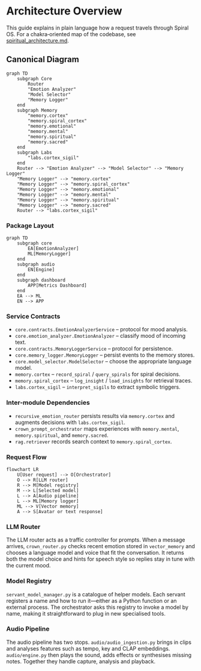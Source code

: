 # Architecture Overview

This guide explains in plain language how a request travels through Spiral OS. For a chakra‑oriented map of the codebase, see [spiritual_architecture.md](spiritual_architecture.md).

## Canonical Diagram

```mermaid
graph TD
    subgraph Core
        Router
        "Emotion Analyzer"
        "Model Selector"
        "Memory Logger"
    end
    subgraph Memory
        "memory.cortex"
        "memory.spiral_cortex"
        "memory.emotional"
        "memory.mental"
        "memory.spiritual"
        "memory.sacred"
    end
    subgraph Labs
        "labs.cortex_sigil"
    end
    Router --> "Emotion Analyzer" --> "Model Selector" --> "Memory Logger"
    "Memory Logger" --> "memory.cortex"
    "Memory Logger" --> "memory.spiral_cortex"
    "Memory Logger" --> "memory.emotional"
    "Memory Logger" --> "memory.mental"
    "Memory Logger" --> "memory.spiritual"
    "Memory Logger" --> "memory.sacred"
    Router --> "labs.cortex_sigil"
```

### Package Layout

```mermaid
graph TD
    subgraph core
        EA[EmotionAnalyzer]
        ML[MemoryLogger]
    end
    subgraph audio
        EN[Engine]
    end
    subgraph dashboard
        APP[Metrics Dashboard]
    end
    EA --> ML
    EN --> APP
```

### Service Contracts

- `core.contracts.EmotionAnalyzerService` – protocol for mood analysis.
- `core.emotion_analyzer.EmotionAnalyzer` – classify mood of incoming text.
- `core.contracts.MemoryLoggerService` – protocol for persistence.
- `core.memory_logger.MemoryLogger` – persist events to the memory stores.
- `core.model_selector.ModelSelector` – choose the appropriate language model.
- `memory.cortex` – `record_spiral` / `query_spirals` for spiral decisions.
- `memory.spiral_cortex` – `log_insight` / `load_insights` for retrieval traces.
- `labs.cortex_sigil` – `interpret_sigils` to extract symbolic triggers.

### Inter-module Dependencies

- `recursive_emotion_router` persists results via `memory.cortex` and augments decisions with `labs.cortex_sigil`.
- `crown_prompt_orchestrator` maps experiences with `memory.mental`, `memory.spiritual`, and `memory.sacred`.
- `rag.retriever` records search context to `memory.spiral_cortex`.

### Request Flow

```mermaid
flowchart LR
    U[User request] --> O[Orchestrator]
    O --> R[LLM router]
    R --> M[Model registry]
    M --> L[Selected model]
    L --> A[Audio pipeline]
    L --> ML[Memory logger]
    ML --> V[Vector memory]
    A --> S[Avatar or text response]
```

### LLM Router
The LLM router acts as a traffic controller for prompts. When a message arrives, `crown_router.py` checks recent emotion stored in `vector_memory` and chooses a language model and voice that fit the conversation. It returns both the model choice and hints for speech style so replies stay in tune with the current mood.

### Model Registry
`servant_model_manager.py` is a catalogue of helper models. Each servant registers a name and how to run it—either as a Python function or an external process. The orchestrator asks this registry to invoke a model by name, making it straightforward to plug in new specialised tools.

### Audio Pipeline
The audio pipeline has two stops. `audio/audio_ingestion.py` brings in clips and analyses features such as tempo, key and CLAP embeddings. `audio/engine.py` then plays the sound, adds effects or synthesises missing notes. Together they handle capture, analysis and playback.

